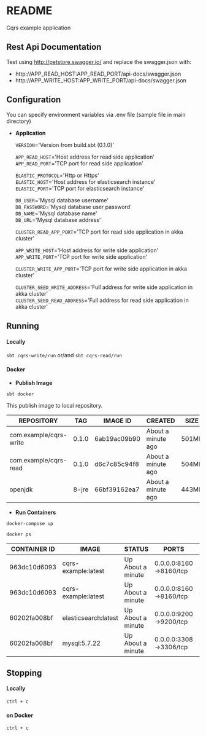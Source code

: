 # README #

Cqrs example application

## Rest Api Documentation

Test using http://petstore.swagger.io/ and replace the swagger.json with:
- http://APP_READ_HOST:APP_READ_PORT/api-docs/swagger.json
- http://APP_WRITE_HOST:APP_WRITE_PORT/api-docs/swagger.json

## Configuration

You can specify environment variables via .env file (sample file in main directory)

* **Application**

    `VERSION`='Version from build.sbt (0.1.0)'

    `APP_READ_HOST`='Host address for read side application' <br/>
    `APP_READ_PORT`='TCP port for read side application'

    `ELASTIC_PROTOCOL`='Http or Https' <br/>
    `ELASTIC_HOST`='Host address for elasticsearch instance' <br/>
    `ELASTIC_PORT`='TCP port for elasticsearch instance'
    
    `DB_USER`='Mysql database username'   
    `DB_PASSWORD`='Mysql database user password'   
    `DB_NAME`='Mysql database name'   
    `DB_URL`='Mysql database address' 
    
    `CLUSTER_READ_APP_PORT`='TCP port for read side application in akka cluster'
    
    `APP_WRITE_HOST`='Host address for write side application' <br/>
    `APP_WRITE_PORT`='TCP port for write side application'
    
    `CLUSTER_WRITE_APP_PORT`='TCP port for write side application in akka cluster'
    
    `CLUSTER_SEED_WRITE_ADDRESS`='Full address for write side application in akka cluster' <br/>
    `CLUSTER_SEED_READ_ADDRESS`='Full address for read side application in akka cluster'
          
## Running 

#### Locally

`sbt cqrs-write/run` or/and `sbt cqrs-read/run`

#### Docker

* **Publish Image**

`sbt docker`

This publish image to local repository.

|       REPOSITORY       |  TAG  |   IMAGE ID   |      CREATED       |  SIZE |
| ---------------------- | ----- | ------------ | ------------------ | ----- |
| com.example/cqrs-write | 0.1.0 | 6ab19ac09b90 | About a minute ago | 501MB |
| com.example/cqrs-read  | 0.1.0 | d6c7c85c94f8 | About a minute ago | 504MB |
|        openjdk         | 8-jre | 66bf39162ea7 | About a minute ago | 443MB |

* **Run Containers**

`docker-compose up` 

`docker ps` 

| CONTAINER ID |           IMAGE        |       STATUS      |          PORTS         |               NAMES           |
| ------------ | ---------------------- | ----------------- | ---------------------- | ----------------------------- |
| 963dc10d6093 | cqrs-example:latest    | Up About a minute | 0.0.0.0:8160->8160/tcp | 428518_cqrs.service_1         |
| 963dc10d6093 | cqrs-example:latest    | Up About a minute | 0.0.0.0:8160->8160/tcp | 428518_cqrs.service_1         |
| 60202fa008bf | elasticsearch:latest   | Up About a minute | 0.0.0.0:9200->9200/tcp | 428518_cqrs.elasticsearch_1   |
| 60202fa008bf | mysql:5.7.22           | Up About a minute | 0.0.0.0:3308->3306/tcp | 428518_cqrs.mysql_1           |

## Stopping

#### Locally

`ctrl + c`

#### on Docker

`ctrl + c`